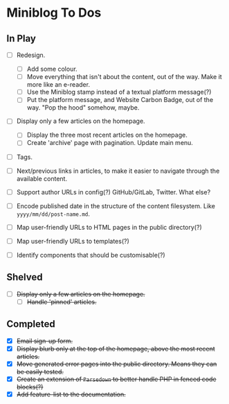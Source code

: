# Miniblog To Dos

## In Play

- [ ] Redesign.
  - [ ] Add some colour.
  - [ ] Move everything that isn't about the content, out of the way.  Make it more like an e-reader.
  - [ ] Use the Miniblog stamp instead of a textual platform message(?)
  - [ ] Put the platform message, and Website Carbon Badge, out of the way.  "Pop the hood" somehow, maybe.
- [ ] Display only a few articles on the homepage.
  - [ ] Display the three most recent articles on the homepage.
  - [ ] Create 'archive' page with pagination.  Update main menu.
- [ ] Tags.
- [ ] Next/previous links in articles, to make it easier to navigate through the available content.
- [ ] Support author URLs in config(?)  GitHub/GitLab, Twitter.  What else?

- [ ] Encode published date in the structure of the content filesystem.  Like `yyyy/mm/dd/post-name.md`.
- [ ] Map user-friendly URLs to HTML pages in the public directory(?)
- [ ] Map user-friendly URLs to templates(?)
- [ ] Identify components that should be customisable(?)

## Shelved

- [ ] ~~Display only a few articles on the homepage.~~
  - [ ] ~~Handle 'pinned' articles.~~

## Completed

- [X] ~~Email sign-up form.~~
- [X] ~~Display blurb only at the top of the homepage, above the most recent articles.~~
- [X] ~~Move generated error pages into the public directory.  Means they can be easily tested.~~
- [X] ~~Create an extension of `Parsedown` to better handle PHP in fenced code blocks(?)~~
- [X] ~~Add feature-list to the documentation.~~
